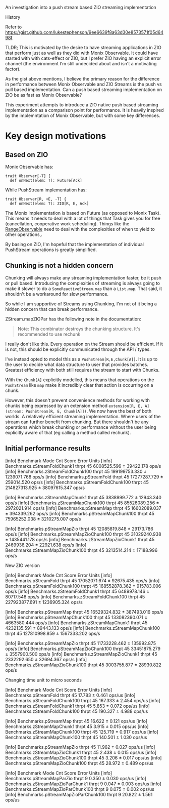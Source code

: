 An investigation into a push stream based ZIO streaming implementation

History

Refer to https://gist.github.com/lukestephenson/9ee6639f8a63d30e8573571f05d6498f

TLDR; This is motivated by the desire to have streaming applications in ZIO that perform just as well as they did with Monix Observable. It could have started with with cats-effect or ZIO, but I prefer ZIO having an explicit error channel (the environment I'm still undecided about and isn't a motivating factor).

As the gist above mentions, I believe the primary reason for the difference in performance between Monix Observable and ZIO Streams is the push vs pull based implementation. Can a push based streaming implementation on ZIO be as fast as Monix Observable?

This experiment attempts to introduce a ZIO native push based streaming implementation as a comparison point for performance. It is heavily inspired by the implemntation of Monix Observable, but with some key differences.

# Key design motivations

## Based on ZIO
Monix Observable has:
```
trait Observer[-T] {
  def onNext(elem: T): Future[Ack]
```

While PushStream implementation has:
```
trait Observer[R, +E, -T] {
  def onNext(elem: T): ZIO[R, E, Ack]
```

The Monix implementation is based on Future (as opposed to Monix Task). This means it needs to deal with a lot of things that Task gives you for free (cancellation, cooperative work scheduling). Things like the [RangeObservable](https://github.com/monix/monix/blob/2faa2cf7425ab0b88ea57b1ea193bce16613f42a/monix-reactive/shared/src/main/scala/monix/reactive/internal/builders/RangeObservable.scala#L59) need to deal with the complexities of when to yield to other operations,.

By basing on ZIO, I'm hopeful that the implementation of individual PushStream operations is greatly simplified.

## Chunking is not a hidden concern

Chunking will always make any streaming implementation faster, be it push or pull based. Introducing the complexities of streaming is always going to make it slower to do a `SomeReactiveStream.map` than a `List.map`. That said, it shouldn't be a workaround for slow performance.

So while I am supportive of Streams using Chunking, I'm not of it being a hidden concern that can break performance.

ZStream.mapZIOPar has the following note in the documentation:
> Note: This combinator destroys the chunking structure. It's recommended to use rechunk

I really don't like this. Every operation on the Stream should be efficient. If it is not, this should be explicitly communicated through the API / types.

I've instead opted to model this as a `PushStream[R,E,Chunk[A]]`. It is up to the user to decide what data structure to user that provides batches. Greatest efficiency with both still requires the stream to start with Chunks.

With the `Chunk[A]` explicitly modelled, this means that operations on the `PushStream` like `map` make it incredibly clear that action is occurring on a chunk.

However, this doesn't prevent convenience methods for working with chunks being expressed by an extension method `extension[R, E, A](stream: PushStream[R, E, Chunk[A]])`. We now have the best of both worlds. A relatively efficient streaming implementation. Where users of the stream can further benefit from chunking. But there shouldn't be any operations which break chunking or performance without the user being explicitly aware of that (eg calling a method called rechunk).

## Initial performance results

[info] Benchmark                          Mode  Cnt          Score          Error  Units
[info] Benchmarks.zStreamFoldChunk1      thrpt   45    6008525.596 ±    39422.178  ops/s
[info] Benchmarks.zStreamFoldChunk100    thrpt   45  199199753.330 ±  1239071.768  ops/s
[info] Benchmarks.pStreamFold            thrpt   45   17277287.729 ±   259014.520  ops/s
[info] Benchmarks.pStreamFoldChunk100    thrpt   45  214827313.925 ± 38097615.347  ops/s

[info] Benchmarks.zStreamMapChunk1       thrpt   45    3838999.772 ±    12943.340  ops/s
[info] Benchmarks.zStreamMapChunk100     thrpt   45   85526089.256 ±  2972021.914  ops/s
[info] Benchmarks.pStreamMap             thrpt   45   16602089.037 ±   394339.262  ops/s
[info] Benchmarks.pStreamMapChunk100     thrpt   45   75965252.038 ±  3210275.007  ops/s

[info] Benchmarks.pStreamMapZio          thrpt   45   12085819.848 ±    29173.786  ops/s
[info] Benchmarks.pStreamMapZioChunk100  thrpt   45   31029240.938 ±  1435441.178  ops/s
[info] Benchmarks.zStreamMapZioChunk1    thrpt   45    2469936.204 ±    22921.638  ops/s
[info] Benchmarks.zStreamMapZioChunk100  thrpt   45    3213514.214 ±    17188.996  ops/s

New ZIO version

[info] Benchmark                          Mode  Cnt          Score         Error  Units
[info] Benchmarks.pStreamFold            thrpt   45   17052071.674 ±   92675.435  ops/s
[info] Benchmarks.pStreamFoldChunk100    thrpt   45  168552878.362 ±  915783.006  ops/s
[info] Benchmarks.zStreamFoldChunk1      thrpt   45    6489978.146 ±   80717.548  ops/s
[info] Benchmarks.zStreamFoldChunk100    thrpt   45  227923877.691 ± 1236905.324  ops/s

[info] Benchmarks.pStreamMap             thrpt   45   16529324.832 ±  387493.016  ops/s
[info] Benchmarks.pStreamMapChunk100     thrpt   45  133082390.071 ± 4663580.444  ops/s
[info] Benchmarks.zStreamMapChunk1       thrpt   45    4232135.591 ±   89443.133  ops/s
[info] Benchmarks.zStreamMapChunk100     thrpt   45  127810998.859 ± 1567333.202  ops/s

[info] Benchmarks.pStreamMapZio          thrpt   45   11733228.462 ±  135992.875  ops/s
[info] Benchmarks.pStreamMapZioChunk100  thrpt   45   33451875.279 ± 3557900.500  ops/s
[info] Benchmarks.zStreamMapZioChunk1    thrpt   45    2332292.650 ±   32694.367  ops/s
[info] Benchmarks.zStreamMapZioChunk100  thrpt   45    3003755.877 ±   28930.822  ops/s


Changing time unit to micro seconds

[info] Benchmark                          Mode  Cnt    Score   Error   Units
[info] Benchmarks.pStreamFold            thrpt   45   17.783 ± 0.461  ops/us
[info] Benchmarks.pStreamFoldChunk100    thrpt   45  167.333 ± 2.454  ops/us
[info] Benchmarks.zStreamFoldChunk1      thrpt   45    5.853 ± 0.072  ops/us
[info] Benchmarks.zStreamFoldChunk100    thrpt   45  190.327 ± 4.988  ops/us

[info] Benchmarks.pStreamMap             thrpt   45   16.622 ± 0.121  ops/us
[info] Benchmarks.zStreamMapChunk1       thrpt   45    3.915 ± 0.015  ops/us
[info] Benchmarks.zStreamMapChunk100     thrpt   45  125.719 ± 0.917  ops/us
[info] Benchmarks.pStreamMapChunk100     thrpt   45  140.501 ± 1.030  ops/us

[info] Benchmarks.pStreamMapZio          thrpt   45   11.962 ± 0.027  ops/us
[info] Benchmarks.zStreamMapZioChunk1    thrpt   45    2.438 ± 0.015  ops/us
[info] Benchmarks.zStreamMapZioChunk100  thrpt   45    3.206 ± 0.017  ops/us
[info] Benchmarks.pStreamMapZioChunk100  thrpt   45   28.972 ± 0.489  ops/us

[info] Benchmark                                        Mode  Cnt   Score   Error   Units
[info] Benchmarks.pStreamMapParZio                     thrpt    9   0.350 ± 0.030  ops/us
[info] Benchmarks.zStreamMapZioParChunk1               thrpt    9   0.047 ± 0.003  ops/us
[info] Benchmarks.zStreamMapZioParChunk100             thrpt    9   0.075 ± 0.002  ops/us
[info] Benchmarks.pStreamMapZioParChunk100             thrpt    9  20.822 ± 1.561  ops/us
